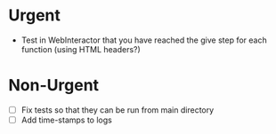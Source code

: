 # Urgent
- Test in WebInteractor that you have reached the give step for each function (using HTML headers?)


# Non-Urgent
- [ ] Fix tests so that they can be run from main directory
- [ ] Add time-stamps to logs